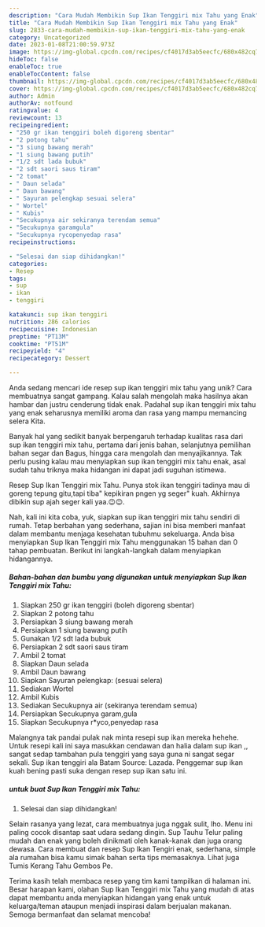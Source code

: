 ```yaml
---
description: "Cara Mudah Membikin Sup Ikan Tenggiri mix Tahu yang Enak"
title: "Cara Mudah Membikin Sup Ikan Tenggiri mix Tahu yang Enak"
slug: 2833-cara-mudah-membikin-sup-ikan-tenggiri-mix-tahu-yang-enak
category: Uncategorized
date: 2023-01-08T21:00:59.973Z
image: https://img-global.cpcdn.com/recipes/cf4017d3ab5eecfc/680x482cq70/sup-ikan-tenggiri-mix-tahu-foto-resep-utama.jpg
hideToc: false
enableToc: true
enableTocContent: false
thumbnail: https://img-global.cpcdn.com/recipes/cf4017d3ab5eecfc/680x482cq70/sup-ikan-tenggiri-mix-tahu-foto-resep-utama.jpg
cover: https://img-global.cpcdn.com/recipes/cf4017d3ab5eecfc/680x482cq70/sup-ikan-tenggiri-mix-tahu-foto-resep-utama.jpg
author: Admin
authorAv: notfound
ratingvalue: 4
reviewcount: 13
recipeingredient:
- "250 gr ikan tenggiri boleh digoreng sbentar"
- "2 potong tahu"
- "3 siung bawang merah"
- "1 siung bawang putih"
- "1/2 sdt lada bubuk"
- "2 sdt saori saus tiram"
- "2 tomat"
- " Daun selada"
- " Daun bawang"
- " Sayuran pelengkap sesuai selera"
- " Wortel"
- " Kubis"
- "Secukupnya air sekiranya terendam semua"
- "Secukupnya garamgula"
- "Secukupnya rycopenyedap rasa"
recipeinstructions:

- "Selesai dan siap dihidangkan!"
categories:
- Resep
tags:
- sup
- ikan
- tenggiri

katakunci: sup ikan tenggiri 
nutrition: 286 calories
recipecuisine: Indonesian
preptime: "PT13M"
cooktime: "PT51M"
recipeyield: "4"
recipecategory: Dessert

---
```





Anda sedang mencari ide resep sup ikan tenggiri mix tahu yang unik? Cara membuatnya sangat gampang. Kalau salah mengolah maka hasilnya akan hambar dan justru cenderung tidak enak. Padahal sup ikan tenggiri mix tahu yang enak seharusnya memiliki aroma dan rasa yang mampu memancing selera Kita.





Banyak hal yang sedikit banyak berpengaruh terhadap kualitas rasa dari sup ikan tenggiri mix tahu, pertama dari jenis bahan, selanjutnya pemilihan bahan segar dan Bagus, hingga cara mengolah dan menyajikannya. Tak perlu pusing kalau mau menyiapkan sup ikan tenggiri mix tahu enak,      asal sudah tahu triknya maka hidangan ini dapat jadi suguhan istimewa.














Resep Sup Ikan Tenggiri mix Tahu. Punya stok ikan tenggiri tadinya mau di goreng tepung gitu,tapi tiba&#34; kepikiran pngen yg seger&#34; kuah. Akhirnya dibikin sup ajah seger kali yaa.😉😉.






Nah, kali ini kita coba, yuk, siapkan sup ikan tenggiri mix tahu sendiri di rumah. Tetap berbahan yang sederhana, sajian ini bisa memberi manfaat dalam membantu menjaga kesehatan tubuhmu sekeluarga. Anda bisa menyiapkan Sup Ikan Tenggiri mix Tahu menggunakan 15 bahan dan 0 tahap pembuatan. Berikut ini langkah-langkah dalam menyiapkan hidangannya.

<!--inarticleads1-->

##### Bahan-bahan dan bumbu yang digunakan untuk menyiapkan Sup Ikan Tenggiri mix Tahu:

1. Siapkan 250 gr ikan tenggiri (boleh digoreng sbentar)
1. Siapkan 2 potong tahu
1. Persiapkan 3 siung bawang merah
1. Persiapkan 1 siung bawang putih
1. Gunakan 1/2 sdt lada bubuk
1. Persiapkan 2 sdt saori saus tiram
1. Ambil 2 tomat
1. Siapkan  Daun selada
1. Ambil  Daun bawang
1. Siapkan  Sayuran pelengkap: (sesuai selera)
1. Sediakan  Wortel
1. Ambil  Kubis
1. Sediakan Secukupnya air (sekiranya terendam semua)
1. Persiapkan Secukupnya garam,gula
1. Siapkan Secukupnya r*yco,penyedap rasa


Malangnya tak pandai pulak nak minta resepi sup ikan mereka hehehe. Untuk resepi kali ini saya masukkan cendawan dan halia dalam sup ikan ,, sangat sedap tambahan pula tenggiri yang saya guna ni sangat segar sekali. Sup ikan tenggiri ala Batam Source: Lazada. Penggemar sup ikan kuah bening pasti suka dengan resep sup ikan satu ini. 

<!--inarticleads2-->

#####  untuk buat Sup Ikan Tenggiri mix Tahu:


1. Selesai dan siap dihidangkan!

Selain rasanya yang lezat, cara membuatnya juga nggak sulit, lho. Menu ini paling cocok disantap saat udara sedang dingin. Sup Tauhu Telur paling mudah dan enak yang boleh dinikmati oleh kanak-kanak dan juga orang dewasa. Cara membuat dan resep Sup Ikan Tengiri enak, sederhana, simple ala rumahan bisa kamu simak bahan serta tips memasaknya. Lihat juga Tumis Kerang Tahu Gembos Pe. 

Terima kasih telah membaca resep yang tim kami tampilkan di halaman ini. Besar harapan kami, olahan Sup Ikan Tenggiri mix Tahu yang mudah di atas dapat membantu anda menyiapkan hidangan yang enak untuk keluarga/teman ataupun menjadi inspirasi dalam berjualan makanan. Semoga bermanfaat dan selamat mencoba!
